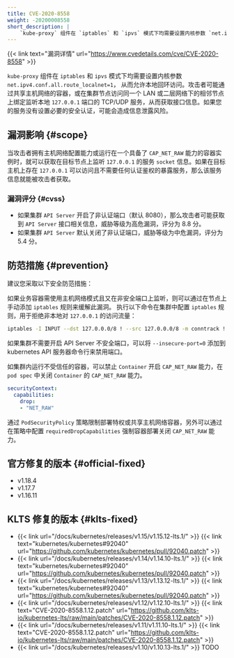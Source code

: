 ```yaml
---
title: CVE-2020-8558
weight: -20200008558
short_description: |
    `kube-proxy` 组件在 `iptables` 和 `ipvs` 模式下均需要设置内核参数 `net.ipv4.conf.all.route_localnet=1`， 从而允许本地回环访问。攻击者可能通过共享主机网络的容器，或在集群节点访问同一个 LAN 或二层网络下的相邻节点上绑定监听本地 `127.0.0.1` 端口的 TCP/UDP 服务，从而获取接口信息。如果您的服务没有设置必要的安全认证，可能会造成信息泄露风险。
---
```


{{< link text="漏洞详情" url="https://www.cvedetails.com/cve/CVE-2020-8558" >}}

`kube-proxy` 组件在 `iptables` 和 `ipvs` 模式下均需要设置内核参数 `net.ipv4.conf.all.route_localnet=1`， 从而允许本地回环访问。攻击者可能通过共享主机网络的容器，或在集群节点访问同一个 LAN 或二层网络下的相邻节点上绑定监听本地 `127.0.0.1` 端口的 TCP/UDP 服务，从而获取接口信息。如果您的服务没有设置必要的安全认证，可能会造成信息泄露风险。

## 漏洞影响 {#scope}

当攻击者拥有主机网络配置能力或运行在一个具备了 `CAP_NET_RAW` 能力的容器实例时，就可以获取在目标节点上监听 `127.0.0.1` 的服务 `socket` 信息。如果在目标主机上存在 `127.0.0.1` 可以访问且不需要任何认证鉴权的暴露服务，那么该服务信息就能被攻击者获取。

### 漏洞评分 {#cvss}

- 如果集群 `API Server` 开启了非认证端口（默认 8080），那么攻击者可能获取到 `API Server` 接口相关信息，威胁等级为高危漏洞，评分为 8.8 分。
- 如果集群 `API Server` 默认关闭了非认证端口，威胁等级为中危漏洞，评分为 5.4 分。

## 防范措施 {#prevention}

建议您采取以下安全防范措施：

如果业务容器需使用主机网络模式且又在非安全端口上监听，则可以通过在节点上手动添加 `iptables` 规则来缓解此漏洞。
执行以下命令在集群中配置 `iptables` 规则，用于拒绝非本地对 `127.0.0.1` 的访问流量：

``` bash
iptables -I INPUT --dst 127.0.0.0/8 ! --src 127.0.0.0/8 -m conntrack ! --ctstate RELATED,ESTABLISHED,DNAT -j DROP
```

如果集群不需要开启 API Server 不安全端口，可以将 `--insecure-port=0` 添加到 kubernetes API 服务器命令行来禁用端口。


如集群内运行不受信任的容器，可以禁止 `Container` 开启 `CAP_NET_RAW` 能力，在 `pod spec` 中关闭 `Container` 的 `CAP_NET_RAW` 能力。

``` yaml
securityContext:
  capabilities:
    drop: 
    - "NET_RAW"
```

通过 `PodSecurityPolicy` 策略限制部署特权或共享主机网络容器，另外可以通过在策略中配置 `requiredDropCapabilities` 强制容器部署关闭 `CAP_NET_RAW` 能力。

## 官方修复的版本 {#official-fixed}

- v1.18.4
- v1.17.7
- v1.16.11

## KLTS 修复的版本 {#klts-fixed}

- {{< link url="/docs/kubernetes/releases/v1.15/v1.15.12-lts.1/" >}} {{< link text="kubernetes/kubernetes#92040" url="https://github.com/kubernetes/kubernetes/pull/92040.patch" >}}
- {{< link url="/docs/kubernetes/releases/v1.14/v1.14.10-lts.1/" >}} {{< link text="kubernetes/kubernetes#92040" url="https://github.com/kubernetes/kubernetes/pull/92040.patch" >}}
- {{< link url="/docs/kubernetes/releases/v1.13/v1.13.12-lts.1/" >}} {{< link text="kubernetes/kubernetes#92040" url="https://github.com/kubernetes/kubernetes/pull/92040.patch" >}}
- {{< link url="/docs/kubernetes/releases/v1.12/v1.12.10-lts.1/" >}} {{< link text="CVE-2020-8558.1.12.patch" url="https://github.com/klts-io/kubernetes-lts/raw/main/patches/CVE-2020-8558.1.12.patch" >}}
- {{< link url="/docs/kubernetes/releases/v1.11/v1.11.10-lts.1/" >}} {{< link text="CVE-2020-8558.1.12.patch" url="https://github.com/klts-io/kubernetes-lts/raw/main/patches/CVE-2020-8558.1.12.patch" >}}
- {{< link url="/docs/kubernetes/releases/v1.10/v1.10.13-lts.1/" >}} TODO
